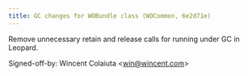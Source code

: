 ```yaml
---
title: GC changes for WOBundle class (WOCommon, 6e2d71e)
---
```


Remove unnecessary retain and release calls for running under GC in Leopard.

Signed-off-by: Wincent Colaiuta &lt;win@wincent.com&gt;
